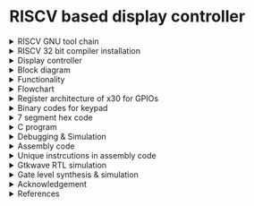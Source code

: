 # RISCV based display controller

<details>
<summary>RISCV GNU tool chain</summary>

RISCV GNU tool chain is a C & C++ cross compiler. It has two modes: ELF/Newlib toolchain and Linux-ELF/glibc toolchain. We are using ELF/Newlib toolchain.

We are building a custom RISCV based application core for a specific application for 32 bit processor. 

Following are tools required to compile & execute the application:

1. RISCV GNU toolchain with dependent libraries as specified in [RISCV-GNU-Toolchain](https://github.com/riscv-collab/riscv-gnu-toolchain).

2. Spike simulator - Spike is a functional RISC-V ISA simulator that implements a functional model of one or more RISC-V harts. [RISCV-SPIKE](https://github.com/riscv-software-src/riscv-isa-sim.git).

</details>

<details>
<summary>RISCV 32 bit compiler installation</summary>

```
sudo apt install libc6-dev
git clone https://github.com/riscv/riscv-gnu-toolchain --recursive
mkdir riscv32-toolchain
cd riscv-gnu-toolchain
./configure --prefix=/home/bhargav/riscv32-toolchain/ --with-arch=rv32i --with-abi=ilp32
sudo apt-get install libgmp-dev
make
```

Access the riscv32-unknown-elf-gcc inside bin folder of riscv32-toolchain folder in home folder of user as shown.

```
/home/bhargav/riscv32-toolchain/bin/riscv32-unknown-elf-gcc --version
```
</details>


<details>
<summary>Display controller</summary>

Digital display boards, often referred to as electronic display boards, are devices used to visually convey information, data, or messages digitally. They are versatile tools employed in various settings for displaying a wide range of content. In this scenario, we are developing simple display board where it display board contains 3 7-segment modules and a keypad matrix. The system accepts input from keypad matrix to accept message and displays the scrolling text.
</details>

<details>
<summary>Block diagram</summary>

![block_diagram](./Images/Block_diagram.png)
</details>

<details>
<summary>Functionality</summary>

The system has two important components: Keypad matrix and 7 segment display.The system has a push button (Display/Input mode) that tells whether it accept input from keypad matrix or continue displaying stored text. The system display each character at a time. Note that some letters such as K (K), M (M), V (V), W (W), X (X), and Z (Z) are completely unrecognizable by most people. We try to achieve simple scrolling effect. Shift each letter to left to accomodate entire message. After each word, all display modules is blank for sometime and again starts to display next part of message. For this project, we display only characters available in keypad. We can modify the code such that we can multiplex4 characters for each button of keypad and accomdate alphabets.

Delay circuit is a oscillator that produces square wave of period of 1.5s. With respect to this signal, the display changes the text. 555 timer circuit is used to produce a square signal of 1.5s . Since, clock frequency is unknown, we use 555 timer as reference as a absolute delay generation.


![7_segment](./Images/7_segment.png)
</details>

<details>
<summary>Flowchart</summary>

![Flowchart](./Images/Flowchart.png)
</details>

<details>
<summary>Register architecture of x30 for GPIOs</summary>

![GPIO](./Images/GPIO.png)

x30[3:0] is row pins of keypad.

x30[7:4] is column pins of keypad.

x30[14:8] is 7 segment display pins.

x30[25] is mode_led to indicate input / display mode of system. LED is ON if input mode else OFF for display mode.

x30[27] is next input which is used as enter button to store each character we enter.

x30[29] is delay pin where it accepts signal from 555 timer.

x30[31] is input/display mode input pin.
</details>

<details>
<summary>Binary codes for keypad</summary> 

![Keypad](./Images/Keypad.png)

For row wise scanning process, we should put values as follows and then read column pins to determine the button.

| Buttons | Row | Column |
| --- | --- | --- |
| 1 | Put 1110 | read 1110 |
| 2 | Put 1110 | read 1101 |
| 3 | Put 1110 | read 1011 |
| A | Put 1110 | read 0111 |
| 4 | Put 1101 | read 1110 |
| 5 | Put 1101 | read 1101 |
| 6 | Put 1101 | read 1011 |
| B | Put 1101 | read 0111 |
| 7 | Put 1011 | read 1110 |
| 8 | Put 1011 | read 1101 |
| 9 | Put 1011 | read 1011 |
| C | Put 1011 | read 0111 |
| - | Put 0111 | read 1110 |
| 0 | Put 0111 | read 1101 |
| - | Put 0111 | read 1011 |
| D | Put 0111 | read 0111 |
</details>

<details>
<summary>7 segment hex code</summary> 

MSB in x30[14:8] is a and LSB in x30[14:8] is g segments in 7 segment display pins.

| Data | Binary code | 
| --- | --- |
| 1 | 0110000 |
| 2 | 1101101 |
| 3 | 1111001 |
| 4 | 0110011 |
| 5 | 1011011 |
| 6 | 1011110 |
| 7 | 1110000 |
| 8 | 1111111 |
| 9 | 1110011 |
| 0 | 0000000 |
| A | 1110111 |
| B | 0011111 |
| C | 1001110 |
| D | 0111101 |
| - | 0000001 |
</details>

<details>
<summary>C program</summary> 

```
int read_keypad(void);
void display1_output(int num);
void display_mode(int mode);

int read_next(void);
int read_mode(void);
int read_delay(void);


int main()
{
	int mode;
	int display1;
	int delay;
	int next;
	int keypad;
	int a=0,b=0,c=0,d=0,e=0,f=0,g=0,h=0,i=0,j=0;
	int count1=0;
	
	
	//initialize with hypen
	display1_output(1);
	
	
	while(1)
	{
		mode=read_mode();
		display_mode(mode);
		if(mode==1)//input new text
		{
			keypad=read_keypad();
			if(keypad!=0)
			{
				if(count1==0) a=keypad;
				else if(count1==1) b=keypad;
				else if(count1==2) c=keypad;
				else if(count1==3) d=keypad;
				else if(count1==4) e=keypad;
				else if(count1==5) f=keypad;
				else if(count1==6) g=keypad;
				else if(count1==7) h=keypad;
				else if(count1==8) i=keypad;
				else if(count1==9) j=keypad;
				else if(count1==10) count1=0;
				if(keypad!=1)
				{
					count1++;
					display1_output(keypad);
					next=read_next();
					while(next==0)
					{
						next=read_next();
					}
				}
				else
				{
					count1=0;
				}
				
			}
		}
		else if(mode==0)//display stored text
		{
			delay=read_delay();
			if(delay==1)
			{
				//end of text
				if(count1==0)
				{
					if(a==1)
					{
						count1=0;
						continue;
					}
					else display1_output(a);
				}
				
				else if(count1==1)
				{
					if(b==1)
					{
						count1=0;
						continue;
					}
					else display1_output(b);
				}
				
				else if(count1==2)
				{
					if(c==1)
					{
						count1=0;
						continue;
					}
					else display1_output(c);
				}
				
				else if(count1==3)
				{
					if(d==1)
					{
						count1=0;
						continue;
					}
					else display1_output(d);
				}
				
				else if(count1==4)
				{
					if(e==1)
					{
						count1=0;
						continue;
					}
					else display1_output(e);
				}
				
				else if(count1==5)
				{
					if(f==1)
					{
						count1=0;
						continue;
					}
					else display1_output(f);
				}
				
				else if(count1==6)
				{
					if(g==1)
					{
						count1=0;
						continue;
					}
					else display1_output(g);
				}
				
				else if(count1==7)
				{
					if(h==1)
					{
						count1=0;
						continue;
					}
					else display1_output(h);
				}
				
				else if(count1==0)
				{
					if(i==1)
					{
						count1=0;
						continue;
					}
					else display1_output(i);
				}
				
				else if(count1==8)
				{
					if(j==1)
					{
						count1=0;
						continue;
					}
					else display1_output(j);
				}
				else {count1=0;continue;}
				count1++;
				
			}
		}
	}
	return(0);
}
int read_keypad(void)
{
	int keypad;
	//unsigned char row[5]={14,13,11,7,0};
	//int row;
	int i=0;
	int mask=0xFFFFFFF0;
	
	
	//row 0
	//row=0x0000000E;
	if(i==0)
	{
		asm volatile(
		"and x30,x30,%0\n\t"
	    	"ori x30, x30, 14\n\t"
	    	:
	    	:"r"(mask)
	    	:"x30"
	    	);
	    	
	    	asm volatile(
	    	"andi %0, x30, 240\n\t"
	    	:"=r"(keypad)
	    	:
	    	:
	    	);
	    	if(keypad!=240) 
	    	{
	    		i=14;
	    	}
	}
	
	//row1
	//row=13;
	if(i==0)
	{
		asm volatile(
		"and x30,x30,%0\n\t"
	    	"ori x30, x30, 13\n\t"
	    	:
	    	:"r"(mask)
	    	:"x30"
	    	);
	    	
	    	asm volatile(
	    	"andi %0, x30, 240\n\t"
	    	:"=r"(keypad)
	    	:
	    	:
	    	);
	    	if(keypad!=240) 
	    	{
	    		i=13;
	    	}
	}
	//row2
	//row=11;
	if(i==0)
	{
		asm volatile(
		"and x30,x30,%0\n\t"
	    	"ori x30, x30, 11\n\t"
	    	:
	    	:"r"(mask)
	    	:"x30"
	    	);
	    	
	    	asm volatile(
	    	"andi %0, x30, 240\n\t"
	    	:"=r"(keypad)
	    	:
	    	:
	    	);
	    	if(keypad!=240) 
	    	{
	    		i=11;
	    	}
	}
	
	//row3
	//row=7;
	if(i==0)
	{
		asm volatile(
		"and x30,x30,%0\n\t"
	    	"ori x30, x30, 7\n\t"
	    	:
	    	:"r"(mask)
	    	:"x30"
	    	);
	    	
	    	asm volatile(
	    	"andi %0, x30, 240\n\t"
	    	:"=r"(keypad)
	    	:
	    	:
	    	);
	    	if(keypad!=240) 
	    	{
	    		i=7;
	    	}
	}
	if(i==0)//no button pressed
	{
		return 0;
	}
	else
	{
		if(i==14)//row=0
		{
			if(keypad==224) keypad=48;//1
			else if(keypad==208) keypad=109;//2
			else if(keypad==176) keypad=121;//3
			else if(keypad==112) keypad=119;//A
		}
		else if(i==13)//row=1
		{
			if(keypad==224) keypad=51;//4
			else if(keypad==208) keypad=91;//5
			else if(keypad==176) keypad=94;//6
			else if(keypad==112) keypad=31;//B
		}
		else if(i==11)//row=2
		{
			if(keypad==224) keypad=112;//7
			else if(keypad==208) keypad=127;//8
			else if(keypad==176) keypad=115;//9
			else if(keypad==112) keypad=78;//C
		}
		else if(i==7)//row=3
		{
			if(keypad==224) keypad=1;//-
			else if(keypad==208) keypad=127;//0
			else if(keypad==176) keypad=1;//-
			else if(keypad==112) keypad=61;//D
		}
	}
	
        
        return keypad;
}

int read_mode(void)
{
	int mode;//read whether controller is in display mode or input mode
	asm volatile(
	"srli x10, x30, 31\n\t"
	"andi %0, x10, 1\n\t"
	:"=r"(mode)
	:
        :"x10"
        );
        return mode;
}

void display1_output(int num)
{
	int mask=0xFFFF80FF;
	int temp=num*256;//shift by 8 bits to left to update display bits in x30
	asm volatile( 
	    "and x30, x30, %1\n\t"
	    "or x30, x30, %0\n\t"
	    :
	    :"r"(temp),"r"(mask)
	    :"x30"
	    );
}

void display_mode(int mode)//shift by 25 bits to left to update display mode led in x30
{
	int mask=0xFDFFFFFF;
	asm volatile(
	    "and x30, x30, %1\n\t"
	    "slli x10, %0, 25\n\t" 
	    "or x30, x30, x10\n\t"  
	    : 
	    :"r"(mode),"r"(mask)
	    :"x30","x10"
	    );
}
int read_delay(void)
{
	int delay;// read delay signal generated by external circuit 
	asm volatile(
	"srli x10, x30, 29\n\t"
	"andi %0, x10, 1\n\t"
        :"=r"(delay)
        :
        :"x10"
        );
        return delay;
}

int read_next(void)
{
	int next;// read next button to accpet next character of text.
	asm volatile(
	"srli x10, x30, 27\n\t"
	"andi %0, x10, 1\n\t"
        :"=r"(next)
        :
        :"x10"
        );
        return next;
}

```
</details>

<details>
<summary>Debugging & Simulation</summary>

```
#include<stdio.h>

int read_keypad(int);
void display1_output(int num);
void display_mode(int mode);

int read_next(void);
int read_mode(void);
int read_delay(void);


int main()
{
	int mode;
	int display1;
	int delay;
	int next;
	int keypad;
	int a=0,b=0,c=0,d=0,e=0,f=0,g=0,h=0,i=0,j=0;
	int count1=0;
	
	
	//initialize with hypen
	display1_output(1);
	
	
	for(int j=0;j<15;j++)
	{
		mode=read_mode();
		
		//debugging
		if(j>=5) mode=0;
		printf("mode=%d\n",mode);
		//debugging
		
		display_mode(mode);
		if(mode==1)//input new text
		{
			printf("input mode\n");
			keypad=read_keypad(j);
			
			//debugging
			if(keypad==0)
				printf("keypad=%d\n no key pressed\n",keypad);
			else printf("keypad=%d\n",keypad);
			if(keypad==48) printf("Key 1 is pressed\n");
			if(keypad==109) printf("Key 2 is pressed\n");
			if(keypad==121) printf("Key 3 is pressed\n");
			if(keypad==51) printf("Key 4 is pressed\n");
			//debugging
			
			
			if(keypad!=0)
			{
				message[count1]=keypad;
				if(keypad!=1)
				{
					count1++;
					display1_output(keypad);
					next=read_next();
					while(next==0)
					{
						next=read_next();
					}
				}
				else
				{
					count1=0;
				}
				
			}
		}
		else if(mode==0)//display stored text
		{
			//debugging
			printf("display mode\n");
			//debugging
			delay=read_delay();
			if(delay==1)
			{
				//end of text
				if(message[count1]==1)
				{
					count1=0;
					continue;
				}				
				display1_output(message[count1]);
				count1++;
				
			}
		}
	}
	return(0);
}

int read_keypad(int j)
{
	printf("Entering read_keypad\n");
	int keypad;
	//unsigned char row[5]={14,13,11,7,0};
	int row;
	int i=0;
	int mask=0xFFFFFFF0;
	/*while(row[i]>0)
	{
		asm volatile(
		"and x30,x30,%1\n\t"
	    	"or x30, x30, %0\n\t"
	    	:
	    	:"r"(row[i]),"r"(mask)
	    	:"x30"
	    	);
	    	
	    	asm volatile(
	    	"andi %0, x30, 240\n\t"
	    	:"=r"(keypad)
	    	:
	    	:
	    	);
	    	if(keypad!=240)
	    	{
	    		//unsigned char pressed=1;
	    		break;
		}
		i++;
		
	}*/
	
	//debugging
	int input;
	int mask2=0xFFFFFF0F;
	 if(j==0) input=224;//1
	 else if(j==1) input=208;//2
	 else if(j==2) input=176;//3
	 else if(j==3) input=224;//4
	 else if(j==4) input=224;//-*
	   
	if(j<3) i=0;
	else i=-1;
	//input=240;//no key pressed
	
	asm volatile(
		"and x30,x30,%0\n\t"
	    	"or x30, x30, %1\n\t"
	    	:
	    	:"r"(mask2),"r"(input)
	    	:"x30"
	    	);
	  
	 //debugging
	
	//row 0
	row=14;
	
	
	
	if(i==0)
	{
		asm volatile(
		"and x30,x30,%0\n\t"
	    	"or x30, x30, %1\n\t"
	    	:
	    	:"r"(mask),"r"(row)
	    	:"x30"
	    	);
	    	//debugging
	    	int write_row;
	    	asm volatile(
	    	"andi %0, x30, 15\n\t"
	    	:"=r"(write_row)
	    	:
	    	:
	    	);
	    	printf("row value u r writing %d\nScanning row 1\n",write_row);
	    	//debugging
	    	
	    	
	    	
	    	asm volatile(
	    	"andi %0, x30, 240\n\t"
	    	:"=r"(keypad)
	    	:
	    	:
	    	);
	    	if(keypad!=240) 
	    	{
	    		i=14;
	    	}
	}
	
	//debugging
	if(j==3) i=0;
	//debugging
	
	//row1
	row=13;
	if(i==0)
	{
		asm volatile(
		"and x30,x30,%0\n\t"
	    	"or x30, x30, %1\n\t"
	    	:
	    	:"r"(mask),"r"(row)
	    	:"x30"
	    	);
	    	
	    	//debugging
	    	int write_row;
	    	asm volatile(
	    	"andi %0, x30, 15\n\t"
	    	:"=r"(write_row)
	    	:
	    	:
	    	);
	    	printf("row value u r writing %d\nScanning row 2\n",write_row);
	    	//debugging
	    	
	    	asm volatile(
	    	"andi %0, x30, 240\n\t"
	    	:"=r"(keypad)
	    	:
	    	:
	    	);
	    	if(keypad!=240) 
	    	{
	    		i=13;
	    	}
	}
	
	
	
	//row2
	row=11;
	if(i==0)
	{
		asm volatile(
		"and x30,x30,%0\n\t"
	    	"or x30, x30, %1\n\t"
	    	:
	    	:"r"(mask),"r"(row)
	    	:"x30"
	    	);
	    	
	    	//debugging
	    	int write_row;
	    	asm volatile(
	    	"andi %0, x30, 15\n\t"
	    	:"=r"(write_row)
	    	:
	    	:
	    	);
	    	printf("row value u r writing %d\nScanning row 3\n",write_row);
	    	//debugging
	    	
	    	asm volatile(
	    	"andi %0, x30, 240\n\t"
	    	:"=r"(keypad)
	    	:
	    	:
	    	);
	    	if(keypad!=240) 
	    	{
	    		i=11;
	    	}
	}
	
	
	//debugging
	if(j==4) i=0;
	//printf("j=%d\n",j);
	//debugging
	//row3
	row=7;
	if(i==0)
	{
		asm volatile(
		"and x30,x30,%0\n\t"
	    	"or x30, x30, %1\n\t"
	    	:
	    	:"r"(mask),"r"(row)
	    	:"x30"
	    	);
	    	
	    	//debugging
	    	int write_row;
	    	asm volatile(
	    	"andi %0, x30, 15\n\t"
	    	:"=r"(write_row)
	    	:
	    	:
	    	);
	    	printf("row value u r writing %d\nScanning row 4\n",write_row);
	    	//debugging
	    	
	    	asm volatile(
	    	"andi %0, x30, 240\n\t"
	    	:"=r"(keypad)
	    	:
	    	:
	    	);
	    	if(keypad!=240) 
	    	{
	    		i=7;
	    	}
	}
	
	if(i==0)//no button pressed
	{
		return 0;
	}
	else
	{
		if(i==14)//row=0
		{
			if(keypad==224) keypad=48;//1
			else if(keypad==208) keypad=109;//2
			else if(keypad==176) keypad=121;//3
			else if(keypad==112) keypad=119;//A
		}
		else if(i==13)//row=1
		{
			if(keypad==224) keypad=51;//4
			else if(keypad==208) keypad=91;//5
			else if(keypad==176) keypad=94;//6
			else if(keypad==112) keypad=31;//B
		}
		else if(i==11)//row=2
		{
			if(keypad==224) keypad=112;//7
			else if(keypad==208) keypad=127;//8
			else if(keypad==176) keypad=115;//9
			else if(keypad==112) keypad=78;//C
		}
		else if(i==7)//row=3
		{
			if(keypad==224) keypad=1;//-
			else if(keypad==208) keypad=127;//0
			else if(keypad==176) keypad=1;//-
			else if(keypad==112) keypad=61;//D
		}
	}
	
        
        return keypad;
}

unsigned char read_mode(void)
{
	//debugging
	printf("----------------------\nEntering read_mode\n");
	//debugging
	
	int mode;//read whether controller is in display mode or input mode
	
	//debugging
	int mask=0x7FFFFFFF;
	int input=0x80000000;
	asm volatile(
		"and x30,x30,%0\n\t"
	    	"or x30, x30, %1\n\t"
	    	:
	    	:"r"(mask),"r"(input)
	    	:"x30"
	    	);
	//debugging    	
	    	
	asm volatile(
	"srli x10, x30, 31\n\t"
	"andi %0, x10, 1\n\t"
	:"=r"(mode)
	:
        :"x10"
        );
        return mode;
}

void display1_output(int num)
{
	//debugging
	printf("Entering display_output\n");
	//debugging
	
	int mask=0xFFFF80FF;
	int temp=num*256;//shift by 8 bits to left to update display bits in x30
	asm volatile( 
	    "and x30, x30, %1\n\t"
	    "or x30, x30, %0\n\t"
	    :
	    :"r"(temp),"r"(mask)
	    :"x30"
	    );
	    
	    
	//debugging
	int output;
	asm volatile(
		"srli x10, x30, 8\n\t"
		"andi %0, x10, 255\n\t"
		:"=r"(output)
		:
		:"x10"
		);
	if(output==48) printf("7 segment is showing 1\n");
	if(output==109) printf("7 segment is showing 2\n");
	if(output==121) printf("7 segment is showing 3\n");
	if(output==51) printf("7 segment is showing 4\n");
	printf("-----------------------\n");
	//printf("7 segment value is %d\n\n",output);
	//debugging
}

void display_mode(int mode)//shift by 25 bits to left to update display mode led in x30
{
	//debugging
	printf("Entering display_mode\n");
	//debugging
	
	int mask=0xFDFFFFFF;
	asm volatile(
	    "and x30, x30, %1\n\t"
	    "slli x10, %0, 25\n\t" 
	    "or x30, x30, x10\n\t"  
	    : 
	    :"r"(mode),"r"(mask)
	    :"x30","x10"
	    );
}

int read_delay(void)
{
	printf("Entering read_delay\n");
	//debugging
	int mask=0xDFFFFFFF;
	int input=0x20000000;
	asm volatile(
		"and x30,x30,%0\n\t"
	    	"or x30, x30, %1\n\t"
	    	:
	    	:"r"(mask),"r"(input)
	    	:"x30"
	    	);
	//debugging
	
	
	int delay;// read delay signal generated by external circuit 
	asm volatile(
	"srli x10, x30, 29\n\t"
	"andi %0, x10, 1\n\t"
        :"=r"(delay)
        :
        :"x10"
        );
        return delay;
}

int read_next(void)
{
	printf("Entering read_next\n");
	//debugging
	int mask=0xF7FFFFFF;
	int input=0x08000000;
	asm volatile(
		"and x30,x30,%0\n\t"
	    	"or x30, x30, %1\n\t"
	    	:
	    	:"r"(mask),"r"(input)
	    	:"x30"
	    	);
	//debugging
	
	int next;// read next button to accpet next character of text.
	asm volatile(
	"srli x10, x30, 27\n\t"
	"andi %0, x10, 1\n\t"
        :"=r"(next)
        :
        :"x10"
        );
        return next;
}
```

The simulation commands and outputs are as follows:

```
riscv64-unknown-elf-gcc -march=rv64i -mabi=lp64 -ffreestanding -o out file.c
spike pk out
```

Output:
```
bbl loader
Entering display_output
-----------------------
----------------------
Entering read_mode
mode=1
Entering display_mode
input mode
Entering read_keypad
row value u r writing 14
Scanning row 1
keypad=48
Key 1 is pressed
Entering display_output
7 segment is showing 1
-----------------------
Entering read_next
----------------------
Entering read_mode
mode=1
Entering display_mode
input mode
Entering read_keypad
row value u r writing 14
Scanning row 1
keypad=109
Key 2 is pressed
Entering display_output
7 segment is showing 2
-----------------------
Entering read_next
----------------------
Entering read_mode
mode=1
Entering display_mode
input mode
Entering read_keypad
row value u r writing 14
Scanning row 1
keypad=121
Key 3 is pressed
Entering display_output
7 segment is showing 3
-----------------------
Entering read_next
----------------------
Entering read_mode
mode=1
Entering display_mode
input mode
Entering read_keypad
row value u r writing 13
Scanning row 2
keypad=51
Key 4 is pressed
Entering display_output
7 segment is showing 4
-----------------------
Entering read_next
----------------------
Entering read_mode
mode=1
Entering display_mode
input mode
Entering read_keypad
row value u r writing 7
Scanning row 4
keypad=1
----------------------
Entering read_mode
mode=0
Entering display_mode
display mode
Entering read_delay
Entering display_output
7 segment is showing 1
-----------------------
----------------------
Entering read_mode
mode=0
Entering display_mode
display mode
Entering read_delay
Entering display_output
7 segment is showing 2
-----------------------
----------------------
Entering read_mode
mode=0
Entering display_mode
display mode
Entering read_delay
Entering display_output
7 segment is showing 3
-----------------------
----------------------
Entering read_mode
mode=0
Entering display_mode
display mode
Entering read_delay
Entering display_output
7 segment is showing 4
-----------------------
----------------------
Entering read_mode
mode=0
Entering display_mode
display mode
Entering read_delay
----------------------
Entering read_mode
mode=0
Entering display_mode
display mode
Entering read_delay
Entering display_output
7 segment is showing 1
-----------------------
----------------------
Entering read_mode
mode=0
Entering display_mode
display mode
Entering read_delay
Entering display_output
7 segment is showing 2
-----------------------
----------------------
Entering read_mode
mode=0
Entering display_mode
display mode
Entering read_delay
Entering display_output
7 segment is showing 3
-----------------------
----------------------
Entering read_mode
mode=0
Entering display_mode
display mode
Entering read_delay
Entering display_output
7 segment is showing 4
-----------------------
----------------------
Entering read_mode
mode=0
Entering display_mode
display mode
Entering read_delay
```
</details>


<details>
<summary>Assembly code</summary>


```
display_controller.out:     file format elf32-littleriscv
Disassembly of section .text:

00010054 <main>:
   10054:	fb010113          	addi	sp,sp,-80
   10058:	04112623          	sw	ra,76(sp)
   1005c:	04812423          	sw	s0,72(sp)
   10060:	05010413          	addi	s0,sp,80
   10064:	fe042423          	sw	zero,-24(s0)
   10068:	fe042223          	sw	zero,-28(s0)
   1006c:	fe042023          	sw	zero,-32(s0)
   10070:	fc042e23          	sw	zero,-36(s0)
   10074:	fc042c23          	sw	zero,-40(s0)
   10078:	fc042a23          	sw	zero,-44(s0)
   1007c:	fc042823          	sw	zero,-48(s0)
   10080:	fc042623          	sw	zero,-52(s0)
   10084:	fc042423          	sw	zero,-56(s0)
   10088:	fc042223          	sw	zero,-60(s0)
   1008c:	fc042023          	sw	zero,-64(s0)
   10090:	00100513          	li	a0,1
   10094:	62c000ef          	jal	ra,106c0 <display1_output>
   10098:	5fc000ef          	jal	ra,10694 <read_mode>
   1009c:	faa42e23          	sw	a0,-68(s0)
   100a0:	fbc42503          	lw	a0,-68(s0)
   100a4:	664000ef          	jal	ra,10708 <display_mode>
   100a8:	fbc42703          	lw	a4,-68(s0)
   100ac:	00100793          	li	a5,1
   100b0:	14f71c63          	bne	a4,a5,10208 <main+0x1b4>
   100b4:	338000ef          	jal	ra,103ec <read_keypad>
   100b8:	faa42c23          	sw	a0,-72(s0)
   100bc:	fb842783          	lw	a5,-72(s0)
   100c0:	fc078ce3          	beqz	a5,10098 <main+0x44>
   100c4:	fc042783          	lw	a5,-64(s0)
   100c8:	00079863          	bnez	a5,100d8 <main+0x84>
   100cc:	fb842783          	lw	a5,-72(s0)
   100d0:	fef42423          	sw	a5,-24(s0)
   100d4:	0ec0006f          	j	101c0 <main+0x16c>
   100d8:	fc042703          	lw	a4,-64(s0)
   100dc:	00100793          	li	a5,1
   100e0:	00f71863          	bne	a4,a5,100f0 <main+0x9c>
   100e4:	fb842783          	lw	a5,-72(s0)
   100e8:	fef42223          	sw	a5,-28(s0)
   100ec:	0d40006f          	j	101c0 <main+0x16c>
   100f0:	fc042703          	lw	a4,-64(s0)
   100f4:	00200793          	li	a5,2
   100f8:	00f71863          	bne	a4,a5,10108 <main+0xb4>
   100fc:	fb842783          	lw	a5,-72(s0)
   10100:	fef42023          	sw	a5,-32(s0)
   10104:	0bc0006f          	j	101c0 <main+0x16c>
   10108:	fc042703          	lw	a4,-64(s0)
   1010c:	00300793          	li	a5,3
   10110:	00f71863          	bne	a4,a5,10120 <main+0xcc>
   10114:	fb842783          	lw	a5,-72(s0)
   10118:	fcf42e23          	sw	a5,-36(s0)
   1011c:	0a40006f          	j	101c0 <main+0x16c>
   10120:	fc042703          	lw	a4,-64(s0)
   10124:	00400793          	li	a5,4
   10128:	00f71863          	bne	a4,a5,10138 <main+0xe4>
   1012c:	fb842783          	lw	a5,-72(s0)
   10130:	fcf42c23          	sw	a5,-40(s0)
   10134:	08c0006f          	j	101c0 <main+0x16c>
   10138:	fc042703          	lw	a4,-64(s0)
   1013c:	00500793          	li	a5,5
   10140:	00f71863          	bne	a4,a5,10150 <main+0xfc>
   10144:	fb842783          	lw	a5,-72(s0)
   10148:	fcf42a23          	sw	a5,-44(s0)
   1014c:	0740006f          	j	101c0 <main+0x16c>
   10150:	fc042703          	lw	a4,-64(s0)
   10154:	00600793          	li	a5,6
   10158:	00f71863          	bne	a4,a5,10168 <main+0x114>
   1015c:	fb842783          	lw	a5,-72(s0)
   10160:	fcf42823          	sw	a5,-48(s0)
   10164:	05c0006f          	j	101c0 <main+0x16c>
   10168:	fc042703          	lw	a4,-64(s0)
   1016c:	00700793          	li	a5,7
   10170:	00f71863          	bne	a4,a5,10180 <main+0x12c>
   10174:	fb842783          	lw	a5,-72(s0)
   10178:	fcf42623          	sw	a5,-52(s0)
   1017c:	0440006f          	j	101c0 <main+0x16c>
   10180:	fc042703          	lw	a4,-64(s0)
   10184:	00800793          	li	a5,8
   10188:	00f71863          	bne	a4,a5,10198 <main+0x144>
   1018c:	fb842783          	lw	a5,-72(s0)
   10190:	fcf42423          	sw	a5,-56(s0)
   10194:	02c0006f          	j	101c0 <main+0x16c>
   10198:	fc042703          	lw	a4,-64(s0)
   1019c:	00900793          	li	a5,9
   101a0:	00f71863          	bne	a4,a5,101b0 <main+0x15c>
   101a4:	fb842783          	lw	a5,-72(s0)
   101a8:	fcf42223          	sw	a5,-60(s0)
   101ac:	0140006f          	j	101c0 <main+0x16c>
   101b0:	fc042703          	lw	a4,-64(s0)
   101b4:	00a00793          	li	a5,10
   101b8:	00f71463          	bne	a4,a5,101c0 <main+0x16c>
   101bc:	fc042023          	sw	zero,-64(s0)
   101c0:	fb842703          	lw	a4,-72(s0)
   101c4:	00100793          	li	a5,1
   101c8:	02f70c63          	beq	a4,a5,10200 <main+0x1ac>
   101cc:	fc042783          	lw	a5,-64(s0)
   101d0:	00178793          	addi	a5,a5,1
   101d4:	fcf42023          	sw	a5,-64(s0)
   101d8:	fb842503          	lw	a0,-72(s0)
   101dc:	4e4000ef          	jal	ra,106c0 <display1_output>
   101e0:	594000ef          	jal	ra,10774 <read_next>
   101e4:	fea42623          	sw	a0,-20(s0)
   101e8:	00c0006f          	j	101f4 <main+0x1a0>
   101ec:	588000ef          	jal	ra,10774 <read_next>
   101f0:	fea42623          	sw	a0,-20(s0)
   101f4:	fec42783          	lw	a5,-20(s0)
   101f8:	fe078ae3          	beqz	a5,101ec <main+0x198>
   101fc:	e9dff06f          	j	10098 <main+0x44>
   10200:	fc042023          	sw	zero,-64(s0)
   10204:	e95ff06f          	j	10098 <main+0x44>
   10208:	fbc42783          	lw	a5,-68(s0)
   1020c:	e80796e3          	bnez	a5,10098 <main+0x44>
   10210:	538000ef          	jal	ra,10748 <read_delay>
   10214:	faa42a23          	sw	a0,-76(s0)
   10218:	fb442703          	lw	a4,-76(s0)
   1021c:	00100793          	li	a5,1
   10220:	e6f71ce3          	bne	a4,a5,10098 <main+0x44>
   10224:	fc042783          	lw	a5,-64(s0)
   10228:	02079263          	bnez	a5,1024c <main+0x1f8>
   1022c:	fe842703          	lw	a4,-24(s0)
   10230:	00100793          	li	a5,1
   10234:	00f71663          	bne	a4,a5,10240 <main+0x1ec>
   10238:	fc042023          	sw	zero,-64(s0)
   1023c:	1ac0006f          	j	103e8 <main+0x394>
   10240:	fe842503          	lw	a0,-24(s0)
   10244:	47c000ef          	jal	ra,106c0 <display1_output>
   10248:	1940006f          	j	103dc <main+0x388>
   1024c:	fc042703          	lw	a4,-64(s0)
   10250:	00100793          	li	a5,1
   10254:	02f71263          	bne	a4,a5,10278 <main+0x224>
   10258:	fe442703          	lw	a4,-28(s0)
   1025c:	00100793          	li	a5,1
   10260:	00f71663          	bne	a4,a5,1026c <main+0x218>
   10264:	fc042023          	sw	zero,-64(s0)
   10268:	1800006f          	j	103e8 <main+0x394>
   1026c:	fe442503          	lw	a0,-28(s0)
   10270:	450000ef          	jal	ra,106c0 <display1_output>
   10274:	1680006f          	j	103dc <main+0x388>
   10278:	fc042703          	lw	a4,-64(s0)
   1027c:	00200793          	li	a5,2
   10280:	02f71263          	bne	a4,a5,102a4 <main+0x250>
   10284:	fe042703          	lw	a4,-32(s0)
   10288:	00100793          	li	a5,1
   1028c:	00f71663          	bne	a4,a5,10298 <main+0x244>
   10290:	fc042023          	sw	zero,-64(s0)
   10294:	1540006f          	j	103e8 <main+0x394>
   10298:	fe042503          	lw	a0,-32(s0)
   1029c:	424000ef          	jal	ra,106c0 <display1_output>
   102a0:	13c0006f          	j	103dc <main+0x388>
   102a4:	fc042703          	lw	a4,-64(s0)
   102a8:	00300793          	li	a5,3
   102ac:	02f71263          	bne	a4,a5,102d0 <main+0x27c>
   102b0:	fdc42703          	lw	a4,-36(s0)
   102b4:	00100793          	li	a5,1
   102b8:	00f71663          	bne	a4,a5,102c4 <main+0x270>
   102bc:	fc042023          	sw	zero,-64(s0)
   102c0:	1280006f          	j	103e8 <main+0x394>
   102c4:	fdc42503          	lw	a0,-36(s0)
   102c8:	3f8000ef          	jal	ra,106c0 <display1_output>
   102cc:	1100006f          	j	103dc <main+0x388>
   102d0:	fc042703          	lw	a4,-64(s0)
   102d4:	00400793          	li	a5,4
   102d8:	02f71263          	bne	a4,a5,102fc <main+0x2a8>
   102dc:	fd842703          	lw	a4,-40(s0)
   102e0:	00100793          	li	a5,1
   102e4:	00f71663          	bne	a4,a5,102f0 <main+0x29c>
   102e8:	fc042023          	sw	zero,-64(s0)
   102ec:	0fc0006f          	j	103e8 <main+0x394>
   102f0:	fd842503          	lw	a0,-40(s0)
   102f4:	3cc000ef          	jal	ra,106c0 <display1_output>
   102f8:	0e40006f          	j	103dc <main+0x388>
   102fc:	fc042703          	lw	a4,-64(s0)
   10300:	00500793          	li	a5,5
   10304:	02f71263          	bne	a4,a5,10328 <main+0x2d4>
   10308:	fd442703          	lw	a4,-44(s0)
   1030c:	00100793          	li	a5,1
   10310:	00f71663          	bne	a4,a5,1031c <main+0x2c8>
   10314:	fc042023          	sw	zero,-64(s0)
   10318:	0d00006f          	j	103e8 <main+0x394>
   1031c:	fd442503          	lw	a0,-44(s0)
   10320:	3a0000ef          	jal	ra,106c0 <display1_output>
   10324:	0b80006f          	j	103dc <main+0x388>
   10328:	fc042703          	lw	a4,-64(s0)
   1032c:	00600793          	li	a5,6
   10330:	02f71263          	bne	a4,a5,10354 <main+0x300>
   10334:	fd042703          	lw	a4,-48(s0)
   10338:	00100793          	li	a5,1
   1033c:	00f71663          	bne	a4,a5,10348 <main+0x2f4>
   10340:	fc042023          	sw	zero,-64(s0)
   10344:	0a40006f          	j	103e8 <main+0x394>
   10348:	fd042503          	lw	a0,-48(s0)
   1034c:	374000ef          	jal	ra,106c0 <display1_output>
   10350:	08c0006f          	j	103dc <main+0x388>
   10354:	fc042703          	lw	a4,-64(s0)
   10358:	00700793          	li	a5,7
   1035c:	02f71263          	bne	a4,a5,10380 <main+0x32c>
   10360:	fcc42703          	lw	a4,-52(s0)
   10364:	00100793          	li	a5,1
   10368:	00f71663          	bne	a4,a5,10374 <main+0x320>
   1036c:	fc042023          	sw	zero,-64(s0)
   10370:	0780006f          	j	103e8 <main+0x394>
   10374:	fcc42503          	lw	a0,-52(s0)
   10378:	348000ef          	jal	ra,106c0 <display1_output>
   1037c:	0600006f          	j	103dc <main+0x388>
   10380:	fc042783          	lw	a5,-64(s0)
   10384:	02079263          	bnez	a5,103a8 <main+0x354>
   10388:	fc842703          	lw	a4,-56(s0)
   1038c:	00100793          	li	a5,1
   10390:	00f71663          	bne	a4,a5,1039c <main+0x348>
   10394:	fc042023          	sw	zero,-64(s0)
   10398:	0500006f          	j	103e8 <main+0x394>
   1039c:	fc842503          	lw	a0,-56(s0)
   103a0:	320000ef          	jal	ra,106c0 <display1_output>
   103a4:	0380006f          	j	103dc <main+0x388>
   103a8:	fc042703          	lw	a4,-64(s0)
   103ac:	00800793          	li	a5,8
   103b0:	02f71263          	bne	a4,a5,103d4 <main+0x380>
   103b4:	fc442703          	lw	a4,-60(s0)
   103b8:	00100793          	li	a5,1
   103bc:	00f71663          	bne	a4,a5,103c8 <main+0x374>
   103c0:	fc042023          	sw	zero,-64(s0)
   103c4:	0240006f          	j	103e8 <main+0x394>
   103c8:	fc442503          	lw	a0,-60(s0)
   103cc:	2f4000ef          	jal	ra,106c0 <display1_output>
   103d0:	00c0006f          	j	103dc <main+0x388>
   103d4:	fc042023          	sw	zero,-64(s0)
   103d8:	0100006f          	j	103e8 <main+0x394>
   103dc:	fc042783          	lw	a5,-64(s0)
   103e0:	00178793          	addi	a5,a5,1
   103e4:	fcf42023          	sw	a5,-64(s0)
   103e8:	cb1ff06f          	j	10098 <main+0x44>

000103ec <read_keypad>:
   103ec:	fe010113          	addi	sp,sp,-32
   103f0:	00812e23          	sw	s0,28(sp)
   103f4:	02010413          	addi	s0,sp,32
   103f8:	fe042423          	sw	zero,-24(s0)
   103fc:	ff000793          	li	a5,-16
   10400:	fef42223          	sw	a5,-28(s0)
   10404:	fe842783          	lw	a5,-24(s0)
   10408:	02079663          	bnez	a5,10434 <read_keypad+0x48>
   1040c:	fe442783          	lw	a5,-28(s0)
   10410:	00ff7f33          	and	t5,t5,a5
   10414:	00ef6f13          	ori	t5,t5,14
   10418:	0f0f7793          	andi	a5,t5,240
   1041c:	fef42623          	sw	a5,-20(s0)
   10420:	fec42703          	lw	a4,-20(s0)
   10424:	0f000793          	li	a5,240
   10428:	00f70663          	beq	a4,a5,10434 <read_keypad+0x48>
   1042c:	00e00793          	li	a5,14
   10430:	fef42423          	sw	a5,-24(s0)
   10434:	fe842783          	lw	a5,-24(s0)
   10438:	02079663          	bnez	a5,10464 <read_keypad+0x78>
   1043c:	fe442783          	lw	a5,-28(s0)
   10440:	00ff7f33          	and	t5,t5,a5
   10444:	00df6f13          	ori	t5,t5,13
   10448:	0f0f7793          	andi	a5,t5,240
   1044c:	fef42623          	sw	a5,-20(s0)
   10450:	fec42703          	lw	a4,-20(s0)
   10454:	0f000793          	li	a5,240
   10458:	00f70663          	beq	a4,a5,10464 <read_keypad+0x78>
   1045c:	00d00793          	li	a5,13
   10460:	fef42423          	sw	a5,-24(s0)
   10464:	fe842783          	lw	a5,-24(s0)
   10468:	02079663          	bnez	a5,10494 <read_keypad+0xa8>
   1046c:	fe442783          	lw	a5,-28(s0)
   10470:	00ff7f33          	and	t5,t5,a5
   10474:	00bf6f13          	ori	t5,t5,11
   10478:	0f0f7793          	andi	a5,t5,240
   1047c:	fef42623          	sw	a5,-20(s0)
   10480:	fec42703          	lw	a4,-20(s0)
   10484:	0f000793          	li	a5,240
   10488:	00f70663          	beq	a4,a5,10494 <read_keypad+0xa8>
   1048c:	00b00793          	li	a5,11
   10490:	fef42423          	sw	a5,-24(s0)
   10494:	fe842783          	lw	a5,-24(s0)
   10498:	02079663          	bnez	a5,104c4 <read_keypad+0xd8>
   1049c:	fe442783          	lw	a5,-28(s0)
   104a0:	00ff7f33          	and	t5,t5,a5
   104a4:	007f6f13          	ori	t5,t5,7
   104a8:	0f0f7793          	andi	a5,t5,240
   104ac:	fef42623          	sw	a5,-20(s0)
   104b0:	fec42703          	lw	a4,-20(s0)
   104b4:	0f000793          	li	a5,240
   104b8:	00f70663          	beq	a4,a5,104c4 <read_keypad+0xd8>
   104bc:	00700793          	li	a5,7
   104c0:	fef42423          	sw	a5,-24(s0)
   104c4:	fe842783          	lw	a5,-24(s0)
   104c8:	00079663          	bnez	a5,104d4 <read_keypad+0xe8>
   104cc:	00000793          	li	a5,0
   104d0:	1b40006f          	j	10684 <read_keypad+0x298>
   104d4:	fe842703          	lw	a4,-24(s0)
   104d8:	00e00793          	li	a5,14
   104dc:	06f71263          	bne	a4,a5,10540 <read_keypad+0x154>
   104e0:	fec42703          	lw	a4,-20(s0)
   104e4:	0e000793          	li	a5,224
   104e8:	00f71863          	bne	a4,a5,104f8 <read_keypad+0x10c>
   104ec:	03000793          	li	a5,48
   104f0:	fef42623          	sw	a5,-20(s0)
   104f4:	18c0006f          	j	10680 <read_keypad+0x294>
   104f8:	fec42703          	lw	a4,-20(s0)
   104fc:	0d000793          	li	a5,208
   10500:	00f71863          	bne	a4,a5,10510 <read_keypad+0x124>
   10504:	06d00793          	li	a5,109
   10508:	fef42623          	sw	a5,-20(s0)
   1050c:	1740006f          	j	10680 <read_keypad+0x294>
   10510:	fec42703          	lw	a4,-20(s0)
   10514:	0b000793          	li	a5,176
   10518:	00f71863          	bne	a4,a5,10528 <read_keypad+0x13c>
   1051c:	07900793          	li	a5,121
   10520:	fef42623          	sw	a5,-20(s0)
   10524:	15c0006f          	j	10680 <read_keypad+0x294>
   10528:	fec42703          	lw	a4,-20(s0)
   1052c:	07000793          	li	a5,112
   10530:	14f71863          	bne	a4,a5,10680 <read_keypad+0x294>
   10534:	07700793          	li	a5,119
   10538:	fef42623          	sw	a5,-20(s0)
   1053c:	1440006f          	j	10680 <read_keypad+0x294>
   10540:	fe842703          	lw	a4,-24(s0)
   10544:	00d00793          	li	a5,13
   10548:	06f71263          	bne	a4,a5,105ac <read_keypad+0x1c0>
   1054c:	fec42703          	lw	a4,-20(s0)
   10550:	0e000793          	li	a5,224
   10554:	00f71863          	bne	a4,a5,10564 <read_keypad+0x178>
   10558:	03300793          	li	a5,51
   1055c:	fef42623          	sw	a5,-20(s0)
   10560:	1200006f          	j	10680 <read_keypad+0x294>
   10564:	fec42703          	lw	a4,-20(s0)
   10568:	0d000793          	li	a5,208
   1056c:	00f71863          	bne	a4,a5,1057c <read_keypad+0x190>
   10570:	05b00793          	li	a5,91
   10574:	fef42623          	sw	a5,-20(s0)
   10578:	1080006f          	j	10680 <read_keypad+0x294>
   1057c:	fec42703          	lw	a4,-20(s0)
   10580:	0b000793          	li	a5,176
   10584:	00f71863          	bne	a4,a5,10594 <read_keypad+0x1a8>
   10588:	05e00793          	li	a5,94
   1058c:	fef42623          	sw	a5,-20(s0)
   10590:	0f00006f          	j	10680 <read_keypad+0x294>
   10594:	fec42703          	lw	a4,-20(s0)
   10598:	07000793          	li	a5,112
   1059c:	0ef71263          	bne	a4,a5,10680 <read_keypad+0x294>
   105a0:	01f00793          	li	a5,31
   105a4:	fef42623          	sw	a5,-20(s0)
   105a8:	0d80006f          	j	10680 <read_keypad+0x294>
   105ac:	fe842703          	lw	a4,-24(s0)
   105b0:	00b00793          	li	a5,11
   105b4:	06f71263          	bne	a4,a5,10618 <read_keypad+0x22c>
   105b8:	fec42703          	lw	a4,-20(s0)
   105bc:	0e000793          	li	a5,224
   105c0:	00f71863          	bne	a4,a5,105d0 <read_keypad+0x1e4>
   105c4:	07000793          	li	a5,112
   105c8:	fef42623          	sw	a5,-20(s0)
   105cc:	0b40006f          	j	10680 <read_keypad+0x294>
   105d0:	fec42703          	lw	a4,-20(s0)
   105d4:	0d000793          	li	a5,208
   105d8:	00f71863          	bne	a4,a5,105e8 <read_keypad+0x1fc>
   105dc:	07f00793          	li	a5,127
   105e0:	fef42623          	sw	a5,-20(s0)
   105e4:	09c0006f          	j	10680 <read_keypad+0x294>
   105e8:	fec42703          	lw	a4,-20(s0)
   105ec:	0b000793          	li	a5,176
   105f0:	00f71863          	bne	a4,a5,10600 <read_keypad+0x214>
   105f4:	07300793          	li	a5,115
   105f8:	fef42623          	sw	a5,-20(s0)
   105fc:	0840006f          	j	10680 <read_keypad+0x294>
   10600:	fec42703          	lw	a4,-20(s0)
   10604:	07000793          	li	a5,112
   10608:	06f71c63          	bne	a4,a5,10680 <read_keypad+0x294>
   1060c:	04e00793          	li	a5,78
   10610:	fef42623          	sw	a5,-20(s0)
   10614:	06c0006f          	j	10680 <read_keypad+0x294>
   10618:	fe842703          	lw	a4,-24(s0)
   1061c:	00700793          	li	a5,7
   10620:	06f71063          	bne	a4,a5,10680 <read_keypad+0x294>
   10624:	fec42703          	lw	a4,-20(s0)
   10628:	0e000793          	li	a5,224
   1062c:	00f71863          	bne	a4,a5,1063c <read_keypad+0x250>
   10630:	00100793          	li	a5,1
   10634:	fef42623          	sw	a5,-20(s0)
   10638:	0480006f          	j	10680 <read_keypad+0x294>
   1063c:	fec42703          	lw	a4,-20(s0)
   10640:	0d000793          	li	a5,208
   10644:	00f71863          	bne	a4,a5,10654 <read_keypad+0x268>
   10648:	07f00793          	li	a5,127
   1064c:	fef42623          	sw	a5,-20(s0)
   10650:	0300006f          	j	10680 <read_keypad+0x294>
   10654:	fec42703          	lw	a4,-20(s0)
   10658:	0b000793          	li	a5,176
   1065c:	00f71863          	bne	a4,a5,1066c <read_keypad+0x280>
   10660:	00100793          	li	a5,1
   10664:	fef42623          	sw	a5,-20(s0)
   10668:	0180006f          	j	10680 <read_keypad+0x294>
   1066c:	fec42703          	lw	a4,-20(s0)
   10670:	07000793          	li	a5,112
   10674:	00f71663          	bne	a4,a5,10680 <read_keypad+0x294>
   10678:	03d00793          	li	a5,61
   1067c:	fef42623          	sw	a5,-20(s0)
   10680:	fec42783          	lw	a5,-20(s0)
   10684:	00078513          	mv	a0,a5
   10688:	01c12403          	lw	s0,28(sp)
   1068c:	02010113          	addi	sp,sp,32
   10690:	00008067          	ret

00010694 <read_mode>:
   10694:	fe010113          	addi	sp,sp,-32
   10698:	00812e23          	sw	s0,28(sp)
   1069c:	02010413          	addi	s0,sp,32
   106a0:	01ff5513          	srli	a0,t5,0x1f
   106a4:	00157793          	andi	a5,a0,1
   106a8:	fef42623          	sw	a5,-20(s0)
   106ac:	fec42783          	lw	a5,-20(s0)
   106b0:	00078513          	mv	a0,a5
   106b4:	01c12403          	lw	s0,28(sp)
   106b8:	02010113          	addi	sp,sp,32
   106bc:	00008067          	ret

000106c0 <display1_output>:
   106c0:	fd010113          	addi	sp,sp,-48
   106c4:	02812623          	sw	s0,44(sp)
   106c8:	03010413          	addi	s0,sp,48
   106cc:	fca42e23          	sw	a0,-36(s0)
   106d0:	ffff87b7          	lui	a5,0xffff8
   106d4:	0ff78793          	addi	a5,a5,255 # ffff80ff <__global_pointer$+0xfffe615f>
   106d8:	fef42623          	sw	a5,-20(s0)
   106dc:	fdc42783          	lw	a5,-36(s0)
   106e0:	00879793          	slli	a5,a5,0x8
   106e4:	fef42423          	sw	a5,-24(s0)
   106e8:	fe842783          	lw	a5,-24(s0)
   106ec:	fec42703          	lw	a4,-20(s0)
   106f0:	00ef7f33          	and	t5,t5,a4
   106f4:	00ff6f33          	or	t5,t5,a5
   106f8:	00000013          	nop
   106fc:	02c12403          	lw	s0,44(sp)
   10700:	03010113          	addi	sp,sp,48
   10704:	00008067          	ret

00010708 <display_mode>:
   10708:	fd010113          	addi	sp,sp,-48
   1070c:	02812623          	sw	s0,44(sp)
   10710:	03010413          	addi	s0,sp,48
   10714:	fca42e23          	sw	a0,-36(s0)
   10718:	fe0007b7          	lui	a5,0xfe000
   1071c:	fff78793          	addi	a5,a5,-1 # fdffffff <__global_pointer$+0xfdfee05f>
   10720:	fef42623          	sw	a5,-20(s0)
   10724:	fdc42783          	lw	a5,-36(s0)
   10728:	fec42703          	lw	a4,-20(s0)
   1072c:	00ef7f33          	and	t5,t5,a4
   10730:	01979513          	slli	a0,a5,0x19
   10734:	00af6f33          	or	t5,t5,a0
   10738:	00000013          	nop
   1073c:	02c12403          	lw	s0,44(sp)
   10740:	03010113          	addi	sp,sp,48
   10744:	00008067          	ret

00010748 <read_delay>:
   10748:	fe010113          	addi	sp,sp,-32
   1074c:	00812e23          	sw	s0,28(sp)
   10750:	02010413          	addi	s0,sp,32
   10754:	01df5513          	srli	a0,t5,0x1d
   10758:	00157793          	andi	a5,a0,1
   1075c:	fef42623          	sw	a5,-20(s0)
   10760:	fec42783          	lw	a5,-20(s0)
   10764:	00078513          	mv	a0,a5
   10768:	01c12403          	lw	s0,28(sp)
   1076c:	02010113          	addi	sp,sp,32
   10770:	00008067          	ret

00010774 <read_next>:
   10774:	fe010113          	addi	sp,sp,-32
   10778:	00812e23          	sw	s0,28(sp)
   1077c:	02010413          	addi	s0,sp,32
   10780:	01bf5513          	srli	a0,t5,0x1b
   10784:	00157793          	andi	a5,a0,1
   10788:	fef42623          	sw	a5,-20(s0)
   1078c:	fec42783          	lw	a5,-20(s0)
   10790:	00078513          	mv	a0,a5
   10794:	01c12403          	lw	s0,28(sp)
   10798:	02010113          	addi	sp,sp,32
   1079c:	00008067          	ret
 ```
 
 </details>
 
<details>
<summary>Unique instrcutions in assembly code</summary>
 
 We use python script to count the unique instructions used in this application.
 
 ```
Number of different instructions: 20
List of unique instructions:
sw
beq
or
nop
slli
addi
li
lw
andi
srli
and
beqz
bne
lui
bnez
mv
j
jal
ori
ret
 ```
 </details>
  
<details>
<summary>Gtkwave RTL simulation</summary>
 
 ![waveform](./Images/waveform.png)
 
 
  ![display_hypen](./Images/display_hypen.png)
 Initially, we keep input_display=1 for taking inputs from keypad. 7 segment displays hypen (hex code 0x01) as shown. 
 
 ![keypad_1](./Images/keypad_1.png)
 Then, we provide keypad_col=4'b1110 when keypad_row=4'b1110 to simulate pressing of button 1. Then we, observe hex code 0x30 in 7 segment display corresponsing to digit 1.
 
 ![keypad_2](./Images/keypad_2.png)
 Then, we provide keypad_col=4'b1101 when keypad_row=4'b1110 to simulate pressing of button 2. Then we, observe hex code 0x6D in 7 segment display corresponsing to digit 2.
 
 ![keypad_5](./Images/keypad_5.png)
 Then, we provide keypad_col=4'b1101 when keypad_row=4'b1101 to simulate pressing of button 5. Then we, observe hex code 0x5B in 7 segment display corresponsing to digit 5.
 
 ![keypad_none](./Images/keypad_none.png)
 We press next button to make controller store each character in memory as shown. Then, when we dont press any button we see that controller keeps on scanning for button press and finds none as keypad_col=4'b1111; Finally, we press * button to indicate null character but will not be displayed in 7 segment. For this keypad_col=4'b1110 and keypad_row=4'b0111.
 
 ![display_mode](./Images/display_mode.png)
 Then, we make input_display=0 to activate display mode.
 
 In this mode, the previously stored characters are displayed continuously with some delay indicated by delay pin. The characters 1,2 & 5 are displayed continuously as shown.
 
 Mode led is used to indicate whether it is input_mode or display_mode. Mode led=1 when input mode, else it is 0.
 </details>

<details> 
<summary>Gate level synthesis & simulation</summary>
 
 
  
  Steps to follow to peform GLS:
  
  1. Comment out the data & instruction memory modules in processor.v and make sure writing_inst_done=0 for uart.
  
  2. Use following yosyscommands to synthesize gate level netlist with uart module for ASIC flow. I have kept the required lib & sram verilog files in lib folder. Since, I have more than 256 instructions, I use 2kb SRAM library files and verilog modules.
  
  ```
  yosys> read_liberty -lib ./lib/sky130_fd_sc_hd__tt_025C_1v80_512.lib
  yosys> read_verilog processor.v
  yosys> synth -top wrapper
  yosys> dfflibmap -liberty ./lib/sky130_fd_sc_hd__tt_025C_1v80_512.lib
  yosys> abc -liberty ./lib/sky130_fd_sc_hd__tt_025C_1v80_512.lib
  yosys> write_verilog synth_processor_asic.v
  ```
  
  We see the SRAM macro being used in synthesizing processor.
  
  ![synth_processor](./Images/synth_processor.png)
  
  We verify UART functionality in this netlist which is used in further ASIC flow in openlane.
  
  3. Now to perform GLS we make sure in processor.v that writing_inst_done=1 to bypass uart during simulation.
  
  4. Use above said yosys commands to synthesize GLS simulation netlist. I have kept the required lib & sram verilog files in lib folder. Since, I have more than 256 instructions, I use 2kb SRAM library files and verilog modules.
  
  ```
  yosys> read_liberty -lib ./lib/sky130_fd_sc_hd__tt_025C_1v80_512.lib
  yosys> read_verilog processor.v
  yosys> synth -top wrapper
  yosys> dfflibmap -liberty ./lib/sky130_fd_sc_hd__tt_025C_1v80_512.lib
  yosys> abc -liberty ./lib/sky130_fd_sc_hd__tt_025C_1v80_512.lib
  yosys> write_verilog synth_processor_gls.v
  ```
  
  
  We perform GLS using following iverilog command by including sram modules and related sky130 primitives.
  
  ```
  verilog -o output_gls testbench.v synth_processor_gls.v ./lib/sky130_sram_1kbyte_1rw1r_32x512_8.v ./lib/sky130_fd_sc_hd.v ./lib/primitives.v 
  ./output_gls
  ```
  
  ![waveform_gls](./Images/waveform_gls.png)
  
   ![display_hypen_gls](./Images/display_hypen_gls.png)
 Initially, we keep input_display=1 for taking inputs from keypad. 7 segment displays hypen (hex code 0x01) as shown. 
 
 ![keypad_1_gls](./Images/keypad_1_gls.png)
 Then, we provide keypad_col=4'b1110 when keypad_row=4'b1110 to simulate pressing of button 1. Then we, observe hex code 0x30 in 7 segment display corresponsing to digit 1.
 
 ![keypad_2_gls](./Images/keypad_2_gls.png)
 Then, we provide keypad_col=4'b1101 when keypad_row=4'b1110 to simulate pressing of button 2. Then we, observe hex code 0x6D in 7 segment display corresponsing to digit 2.
 
 ![keypad_5_gls](./Images/keypad_5_gls.png)
 Then, we provide keypad_col=4'b1101 when keypad_row=4'b1101 to simulate pressing of button 5. Then we, observe hex code 0x5B in 7 segment display corresponsing to digit 5.
 
 ![keypad_none_gls](./Images/keypad_none_gls.png)
 We press next button to make controller store each character in memory as shown. Then, when we dont press any button we see that controller keeps on scanning for button press and finds none as keypad_col=4'b1111; Finally, we press * button to indicate null character but will not be displayed in 7 segment. For this keypad_col=4'b1110 and keypad_row=4'b0111.
 
 ![display_mode_gls](./Images/display_mode_gls.png)
 Then, we make input_display=0 to activate display mode.
 
 In this mode, the previously stored characters are displayed continuously with some delay indicated by delay pin. The characters 1,2 & 5 are displayed continuously as shown.
 
 Mode led is used to indicate whether it is input_mode or display_mode. Mode led=1 when input mode, else it is 0.
   
   Conclusion: We see that the gate level simulation matches RTL simulation and functionality is verified.
 </details>

<details>
<summary>Acknowledgement</summary>

1. Kunal Ghosh, VSD Corp. Pvt. Ltd.
 
2. Mayank Kabra (Founder, Chipcron Pvt. Ltd.)

</details>
 
 <details>
<summary>References</summary>
 
1. https://github.com/SakethGajawada/RISCV_GNU
 
2. https://circuitdigest.com/microcontroller-projects/keypad-interfacing-with-8051-microcontroller
 
3. https://www.circuitstoday.com/interfacing-seven-segment-display-to-8051

4. https://github.com/riscv-collab/riscv-gnu-toolchain

5. https://github.com/riscv-software-src/riscv-isa-sim
</details>

